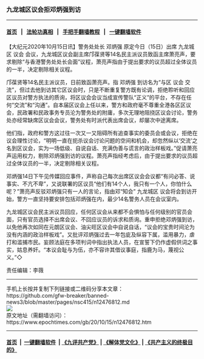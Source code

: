 ### 九龙城区议会拒邓炳强到访
------------------------

#### [首页](https://github.com/gfw-breaker/banned-news3/blob/master/README.md) &nbsp;&nbsp;|&nbsp;&nbsp; [法轮功真相](https://github.com/begood0513/basic/blob/master/README.md)  &nbsp;&nbsp;|&nbsp;&nbsp; [手把手翻墙教程](https://github.com/gfw-breaker/guides/wiki)  &nbsp;&nbsp;|&nbsp;&nbsp; [一键翻墙软件](https://github.com/gfw-breaker/nogfw/blob/master/README.md)  



<div><p>
 【大纪元2020年10月15日讯】警务处处长
 <ok href="https://www.epochtimes.com/gb/tag/%E9%82%93%E7%82%B3%E5%BC%BA.html">
  邓炳强
 </ok>
 原定今日（15日）出席
 <ok href="https://www.epochtimes.com/gb/tag/%E4%B9%9D%E9%BE%99%E5%9F%8E%E5%8C%BA.html">
  九龙城区
 </ok>
 <ok href="https://www.epochtimes.com/gb/tag/%E8%AE%AE%E4%BC%9A.html">
  议会
 </ok>
 会议，九龙城区议会副主席邝葆贤等14名民主派议员致函主席萧亮声，要求剔除“与香港警务处处长会面”议程，萧亮声指由于提出要求的议员超过全体议员的一半，决定剔除相关议程。
</p>
<p>
 邝葆贤等14名民主派议员，日前致函萧亮声。指
 <ok href="https://www.epochtimes.com/gb/tag/%E9%82%93%E7%82%B3%E5%BC%BA.html">
  邓炳强
 </ok>
 到访名为“与区
 <ok href="https://www.epochtimes.com/gb/tag/%E8%AE%AE%E4%BC%9A.html">
  议会
 </ok>
 交流”，但过去他到访其它区议会时，只是不断重复警方既有论调，拒绝聆听和回应区议员对警方执法的质询，将区议会会议当成宣传警队“正义”的平台，不存在任何“交流”和“沟通”。自本届区议会上任以来，警方和政府毫不尊重全港各区区议会，民政署和民政事务专员沦为警务处的附庸，多次无理地阻挠区议会讨论，警务处亦经常缺席区议会会议，警务处有时派代表出席会议，却屡次中途离席。
</p>
<p>
 他们指，政府和警方这过往一次又一又阻碍所有追查事实的委员会或会议，拒绝在议会理性讨论，“明明一直在扼杀议会讨论问题的空间和机会，却忽然纵以‘交流’之名到区议会，实为一场低级、自说自话、充满伪善与谎言的政治样板戏。”促请萧亮声运用权力，剔除邓炳强到访的议程。萧亮声指经考虑后，由于提出要求的议员超过全体议员的一半，决定剔除相关议程。
</p>
<p>
 邓炳强14日下午见传媒回应事件，声称自己每次出席区议会会议都“有问必答、说事实、不亢不卑”，又说联署的区议员“他们有14个人，我只有一个人，你怕什么呢？”萧亮声反驳邓炳强只有一人的言论，指由邓“知会”
 <ok href="https://www.epochtimes.com/gb/tag/%E4%B9%9D%E9%BE%99%E5%9F%8E%E5%8C%BA.html">
  九龙城区
 </ok>
 议会将会到访开始，警方一直坚持要安排包括邓炳强在内，最少14名警务人员在会议室内。
</p>
<p>
 九龙城区议会民主派议员回应，任何区议会从来都不会惧怕与任何级别的官员会面，只有官员选择不出席会议、不回应议员的诉求和质询。重申拒绝邓炳强到访，以免他再次如同在元朗区议会、油尖旺区议会中自说自话，“议会的宝贵时间沦为没有内涵的政治样板戏”。又批评邓炳强过去一年包庛及纵容下属，滥用暴力，虐打和滥捕市民。妄顾法庭在多项判词中指出执法人员，在宣誓下仍作虚假供词之事实，姑息养奸。“本议会耻与为伍，亦不容许其借议事庭，指鹿为马，蔑视公义。”◇
</p>
<p>
 责任编辑：李薇
</p>
</div>
<hr/>
手机上长按并复制下列链接或二维码分享本文章：<br/>
https://github.com/gfw-breaker/banned-news3/blob/master/pages/nsc415/n12476812.md <br/>
<a href='https://github.com/gfw-breaker/banned-news3/blob/master/pages/nsc415/n12476812.md'><img src='https://github.com/gfw-breaker/banned-news3/blob/master/pages/nsc415/n12476812.md.png'/></a> <br/>
原文地址（需翻墙访问）：https://www.epochtimes.com/gb/20/10/15/n12476812.htm


------------------------
#### [首页](https://github.com/gfw-breaker/banned-news3/blob/master/README.md) &nbsp;|&nbsp; [一键翻墙软件](https://github.com/gfw-breaker/nogfw/blob/master/README.md) &nbsp;| [《九评共产党》](https://github.com/gfw-breaker/9ping.md/blob/master/README.md#九评之一评共产党是什么) | [《解体党文化》](https://github.com/gfw-breaker/jtdwh.md/blob/master/README.md) | [《共产主义的终极目的》](https://github.com/gfw-breaker/gczydzjmd.md/blob/master/README.md)


<img src='http://gfw-breaker.win/banned-news3/pages/nsc415/n12476812.md' width='0px' height='0px'/>